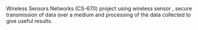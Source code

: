 Wireless Sensors Networks (CS-670) project using wireless sensor , secure transmission of data over a medium and processing of the data collected to give useful results.
